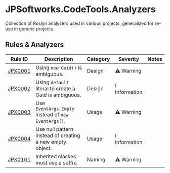 # JPSoftworks.CodeTools.Analyzers

Collection of Roslyn analyzers used in various projects, generalized for re-use in generic projects.

## Rules & Analyzers
| Rule ID                    | Description                                            | Category | Severity       | Notes |
| -------------------------- | ------------------------------------------------------ | -------- | -------------- | ----- |
| [JPX0001](doc/rules/JPX0001.md) | Using `new Guid()` is ambiguous.                       | Design   | ⚠️ Warning      |       |
| [JPX0002](doc/rules/JPX0002.md) | Using `default` literal to create a Guid is ambiguous. | Design   | ℹ️  Information |       |
| [JPX0003](doc/rules/JPX0003.md) | Use `EventArgs.Empty` instead of `new EventArgs()`.    | Usage    | ⚠️ Warning      |       |
| [JPX0004](doc/rules/JPX0004.md) | Use null pattern instead of creating a new empty object. | Usage  | ℹ️  Information |       |
| [JPX0101](doc/rules/JPX0101.md) | Inherited classes must use a suffix.                   | Naming   | ⚠️ Warning      |       |
